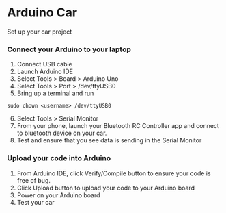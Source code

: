 # Arduino Car
Set up your car project


### Connect your Arduino to your laptop
1. Connect USB cable
2. Launch Arduino IDE
3. Select Tools > Board > Arduino Uno
4. Select Tools > Port > /dev/ttyUSB0
5. Bring up a terminal and run
```
sudo chown <username> /dev/ttyUSB0
```
6. Select Tools > Serial Monitor
7. From your phone, launch your Bluetooth RC Controller app and connect to bluetooth device on your car.
8. Test and ensure that you see data is sending in the Serial Monitor


### Upload your code into Arduino
1. From Arduino IDE, click Verify/Compile button to ensure your code is free of bug.
2. Click Upload button to upload your code to your Arduino board
3. Power on your Arduino board
4. Test your car
